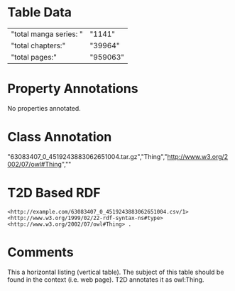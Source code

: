 # Table Data

|                             |          |
|-----------------------------|----------|
| "total manga series:&nbsp;" | "1141"   |
| "total chapters:"           | "39964"  |
| "total pages:"              | "959063" |

# Property Annotations

No properties annotated.

# Class Annotation

"63083407_0_4519243883062651004.tar.gz","Thing","http://www.w3.org/2002/07/owl#Thing",""

# T2D Based RDF

```
<http://example.com/63083407_0_4519243883062651004.csv/1> <http://www.w3.org/1999/02/22-rdf-syntax-ns#type> <http://www.w3.org/2002/07/owl#Thing> .
```

# Comments

This a horizontal listing (vertical table). The subject of this table should be found in the context (i.e. web page).
T2D annotates it as owl:Thing.
